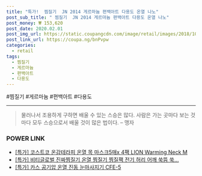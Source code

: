 ```yaml
--- 
title: "특가!  찜질기  JN 2014 게르마늄 편백아트 다용도 온열 나노" 
post_sub_title: " 찜질기  JN 2014 게르마늄 편백아트 다용도 온열 나노" 
post_money: ₩ 153,620 
post_date: 2020.02.01 
post_img_url: https://static.coupangcdn.com/image/retail/images/2018/10/15/10/3/386d6727-82a3-486d-8b22-99ab510206a0.jpg 
post_link_url: https://coupa.ng/bnPvpw 
categories: 
  - retail 
tags: 
  - 찜질기 
  - 게르마늄 
  - 편백아트 
  - 다용도 
--- 
```

  #찜질기 #게르마늄 #편백아트 #다용도 
<hr> 

> 물러나서 조용하게 구하면 배울 수 있는 스승은 많다. 사람은 가는 곳마다 보는 것마다 모두 스승으로서 배울 것이 많은 법이다.  – 맹자 


### POWER LINK

* <a href="https://blog.naver.com/santokki14/221791782747" target="_blank">[특가] 코스트코 온감테라피 온열 목 마스크5매x 4팩 LION Warming Neck M</a>
* <a href="https://blog.naver.com/santokki14/221792212894" target="_blank">[특가] 비티글로벌 진짜찜질기 온열 찜질기 찜질팩 전기 허리 어깨 쑥뜸 쑥...</a>
* <a href="https://blog.naver.com/santokki14/221791854458" target="_blank">[특가] 카스 공기압 온열 진동 눈마사지기 CFE-5</a>
